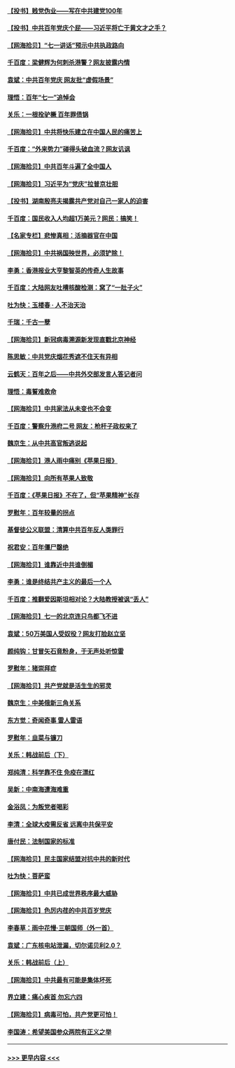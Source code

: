 #### [【投书】贱党伪业——写在中共建党100年](../pages/nsc993/n13067843.md?t=07051651) 
#### [【投书】中共百年党庆个屁——习近平将亡于黄文才之手？](../pages/nsc993/n13067425.md?t=07051651) 
#### [【网海拾贝】“七一讲话”预示中共执政路向](../pages/nsc993/n13066434.md?t=07051651) 
#### [千百度：梁健辉为何刺杀港警？网友披露内情](../pages/nsc993/n13066979.md?t=07051651) 
#### [袁斌：中共百年党庆 网友批“虚假场景”](../pages/nsc993/n13066385.md?t=07051651) 
#### [理悟：百年“七一”追悼会](../pages/nsc993/n13066106.md?t=07051651) 
#### [关乐：一根拴驴橛 百年罪债锅](../pages/nsc993/n13066089.md?t=07051651) 
#### [【网海拾贝】中共将快乐建立在中国人民的痛苦上](../pages/nsc993/n13064939.md?t=07051651) 
#### [千百度：“外来势力”碰得头破血流？网友讥讽](../pages/nsc993/n13064878.md?t=07051651) 
#### [【网海拾贝】中共百年斗遍了全中国人](../pages/nsc993/n13060020.md?t=07051651) 
#### [【网海拾贝】习近平为“党庆”拉普京壮胆](../pages/nsc993/n13057781.md?t=07051651) 
#### [【投书】湖南殷亮夫揭露共产党对自己一家人的迫害](../pages/nsc993/n13057744.md?t=07051651) 
#### [千百度：国民收入人均超1万美元？网民：搞笑！](../pages/nsc993/n13057692.md?t=07051651) 
#### [【名家专栏】悲惨真相：活摘器官在中国](../pages/nsc993/n13056611.md?t=07051651) 
#### [【网海拾贝】中共祸国殃世界，必须铲除！](../pages/nsc993/n13056011.md?t=07051651) 
#### [李勇：香港报业大亨黎智英的传奇人生故事](../pages/nsc993/n13055258.md?t=07051651) 
#### [千百度：大陆网友吐槽核酸检测：窝了“一肚子火”](../pages/nsc993/n13055194.md?t=07051651) 
#### [吐为快：玉楼春 · 人不治天治](../pages/nsc993/n13054028.md?t=07051651) 
#### [千瑞：千古一孽](../pages/nsc993/n13054016.md?t=07051651) 
#### [【网海拾贝】新冠病毒溯源新发现直戳北京神经](../pages/nsc993/n13052425.md?t=07051651) 
#### [陈思敏：中共党庆烟花秀遮不住天有异相](../pages/nsc993/n13052020.md?t=07051651) 
#### [云鹤天：百年之后——中共外交部发言人答记者问](../pages/nsc993/n13051604.md?t=07051651) 
#### [理悟：毒誓难救命](../pages/nsc993/n13051601.md?t=07051651) 
#### [【网海拾贝】中共家法从未变也不会变](../pages/nsc993/n13050366.md?t=07051651) 
#### [千百度：警察升港府二号 网友：枪杆子政权来了](../pages/nsc993/n13050261.md?t=07051651) 
#### [魏京生：从中共高官叛逃说起](../pages/nsc993/n13048997.md?t=07051651) 
#### [【网海拾贝】港人雨中痛别《苹果日报》](../pages/nsc993/n13048941.md?t=07051651) 
#### [【网海拾贝】向所有苹果人致敬](../pages/nsc993/n13046795.md?t=07051651) 
#### [千百度：《苹果日报》不在了，但“苹果精神”长存](../pages/nsc993/n13046703.md?t=07051651) 
#### [罗慰年：百年较量的拐点](../pages/nsc993/n13046542.md?t=07051651) 
#### [基督徒公义联盟：清算中共百年反人类罪行](../pages/nsc993/n13046499.md?t=07051651) 
#### [祝君安：百年僵尸罄绝](../pages/nsc993/n13045595.md?t=07051651) 
#### [【网海拾贝】谁靠近中共谁倒楣](../pages/nsc993/n13044667.md?t=07051651) 
#### [李勇：谁是终结共产主义的最后一个人](../pages/nsc993/n13044397.md?t=07051651) 
#### [千百度：推翻爱因斯坦相对论？大陆教授被讽“丢人”](../pages/nsc993/n13043908.md?t=07051651) 
#### [【网海拾贝】七一的北京连只鸟都飞不进](../pages/nsc993/n13041377.md?t=07051651) 
#### [袁斌：50万美国人受奴役？网友打脸赵立坚](../pages/nsc993/n13041330.md?t=07051651) 
#### [颜纯钩：甘冒矢石竟粉身，于无声处听惊雷](../pages/nsc993/n13041140.md?t=07051651) 
#### [罗慰年：猪崇拜症](../pages/nsc993/n13041071.md?t=07051651) 
#### [【网海拾贝】共产党就是活生生的邪灵](../pages/nsc993/n13036627.md?t=07051651) 
#### [魏京生：中美俄新三角关系](../pages/nsc993/n13035986.md?t=07051651) 
#### [东方觉：奇闻奇事 雷人雷语](../pages/nsc993/n13035878.md?t=07051651) 
#### [罗慰年：韭菜与镰刀](../pages/nsc993/n13034374.md?t=07051651) 
#### [关乐：韩战前后（下）](../pages/nsc993/n13034113.md?t=07051651) 
#### [郑纯清：科学靠不住 免疫在漂红](../pages/nsc993/n13034093.md?t=07051651) 
#### [吴新：中南海遭海难重](../pages/nsc993/n13034084.md?t=07051651) 
#### [金浴凤：为叛党者喝彩](../pages/nsc993/n13034058.md?t=07051651) 
#### [李清：全球大疫需反省 远离中共保平安](../pages/nsc993/n13033784.md?t=07051651) 
#### [唐付民：法制国家的标准](../pages/nsc993/n13032944.md?t=07051651) 
#### [【网海拾贝】民主国家结盟对抗中共的新时代](../pages/nsc993/n13031717.md?t=07051651) 
#### [吐为快：菩萨蛮](../pages/nsc993/n13030033.md?t=07051651) 
#### [【网海拾贝】中共已成世界秩序最大威胁](../pages/nsc993/n13028138.md?t=07051651) 
#### [【网海拾贝】色厉内荏的中共百岁党庆](../pages/nsc993/n13025582.md?t=07051651) 
#### [李春草：雨中花慢‧三朝国师（外一首）](../pages/nsc993/n13025567.md?t=07051651) 
#### [袁斌：广东核电站泄漏，切尔诺贝利2.0？](../pages/nsc993/n13025475.md?t=07051651) 
#### [关乐：韩战前后（上）](../pages/nsc993/n13025387.md?t=07051651) 
#### [【网海拾贝】中共最有可能是集体坏死](../pages/nsc993/n13023101.md?t=07051651) 
#### [界立建：痛心疾首 勿忘六四](../pages/nsc993/n13022339.md?t=07051651) 
#### [【网海拾贝】病毒可怕，共产党更可怕！](../pages/nsc993/n13020728.md?t=07051651) 
#### [李国涛：希望美国参众两院有正义之举](../pages/nsc993/n13020674.md?t=07051651) 

----
#### [ >>> 更早内容 <<< ](../indexes/nsc993-earlier.md)
